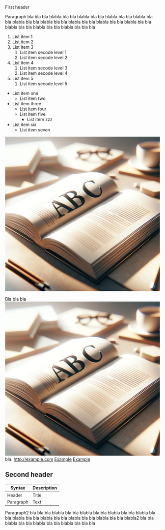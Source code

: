  First header

Paragraph  bla bla bla blabla bla bla blabla bla bla blabla bla bla blabla bla bla blabla bla bla blabla bla bla blabla bla bla blabla bla bla
blabla bla bla blabla bla bla blabla bla bla blabla bla bla bla

1. List item 1
2. List item 2
3. List item 3
   1. List item secode level 1
   2. List item secode level 2
4. List item 4
   1. List item secode level 3
   2. List item secode level 4
5. List item 5
   1. List item secode level 5

- List item one
  - List item two
- List item three
  - List item four
  - List item five
    - List item zzz
- List item six
  - List item seven

![Picture alt1](test/data/picture.png "Picture title1")


Bla bla bla ![Picture alt2](test/data/picture.png "Picture title2") bla. http://example.com  [Example](http://example.com) [Example](http://example.com "Example tooltip")


## Second header

| Syntax      | Description |
| ----------- | ----------- |
| Header      | Title       |
| Paragraph   | Text        |

Paragraph2  bla bla bla blabla bla bla blabla bla bla blabla bla bla blabla bla bla blabla bla bla blabla bla bla blabla bla bla blabla bla bla
blabla2 bla bla blabla bla bla blabla bla bla blabla bla bla bla